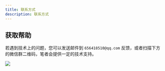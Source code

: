 ```yaml
---
title: 联系方式
description: 联系方式
---
```


## 获取帮助

若遇到技术上的问题，您可以发送邮件到 `656418510@qq.com` 反馈，或者扫描下方的微信群二维码，笔者会提供一定的技术支持。

![](https://www.techgrow.cn/img/wx-group-qr-techgrow.png)